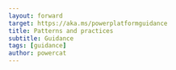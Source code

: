 ```yaml
---
layout: forward
target: https://aka.ms/powerplatformguidance
title: Patterns and practices
subtitle: Guidance
tags: [guidance]
author: powercat
---
```

